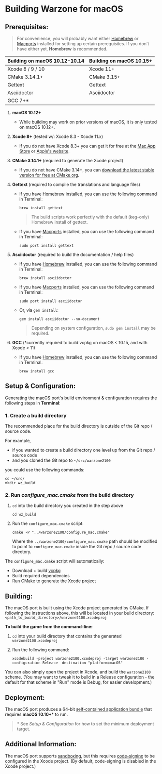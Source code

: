 # Building Warzone for macOS

## Prerequisites:

> For convenience, you will probably want either [Homebrew](https://brew.sh) or [Macports](https://www.macports.org/install.php) installed for setting up certain prerequisites. If you don't have either yet, **Homebrew** is recommended.

| Building on macOS 10.12-10.14  | Building on macOS 10.15+  |
| -------------------------------| ------------------------- |
| Xcode 8 / 9 / 10               | Xcode 11+                 |
| CMake 3.14.1+                  | CMake 3.15+               |
| Gettext                        | Gettext                   |
| Asciidoctor                    | Asciidoctor               |
| GCC 7+*                        |                           |

1. **macOS 10.12+**
    - While building may work on prior versions of macOS, it is only tested on macOS 10.12+.

2. **Xcode 8+** (tested w/: Xcode 8.3 - Xcode 11.x)
    - If you do not have Xcode 8.3+ you can get it for free at the [Mac App Store](https://itunes.apple.com/us/app/xcode/id497799835?mt=12) or [Apple's website](http://developer.apple.com/technology/xcode.html).

3. **CMake 3.14.1+** (required to generate the Xcode project)
    - If you do not have CMake 3.14+, you can [download the latest stable version for free at CMake.org](https://cmake.org/download/#latest).

4. **Gettext** (required to compile the translations and language files)
    - If you have [Homebrew](https://brew.sh) installed, you can use the following command in Terminal:
        ```shell
        brew install gettext
        ```
        > The build scripts work perfectly with the default (keg-only) Homebrew install of gettext.
    - If you have [Macports](https://www.macports.org/install.php) installed, you can use the following command in Terminal:
        ```shell
        sudo port install gettext
        ```

5. **Asciidoctor** (required to build the documentation / help files)
    - If you have [Homebrew](https://brew.sh) installed, you can use the following command in Terminal:
        ```shell
        brew install asciidoctor
        ```
    - If you have [Macports](https://www.macports.org/install.php) installed, you can use the following command in Terminal:
        ```shell
        sudo port install asciidoctor
        ```
    - Or, via `gem install`:
        ```shell
        gem install asciidoctor --no-document
        ```
        > Depending on system configuration, `sudo gem install` may be required.

6. **GCC** (\*currently required to build vcpkg on macOS < 10.15, and with Xcode < 11)
    - If you have [Homebrew](https://brew.sh) installed, you can use the following command in Terminal:
        ```shell
        brew install gcc
        ```

## Setup & Configuration:

Generating the macOS port's build environment & configuration requires the following steps in **Terminal**:

### 1. Create a build directory

The recommended place for the build directory is outside of the Git repo / source code.

For example,
- if you wanted to create a build directory one level up from the Git repo / source code
- and you cloned the Git repo to `~/src/warzone2100`

you could use the following commands:

```shell
cd ~/src/
mkdir wz_build
```

### 2. Run _configure_mac.cmake_ from the build directory

1. `cd` into the build directory you created in the step above
   ```shell
   cd wz_build
   ```

2. Run the `configure_mac.cmake` script:
   ```shell
   cmake -P "../warzone2100/configure_mac.cmake"
   ```
   Where the `../warzone2100/configure_mac.cmake` path should be modified to point to `configure_mac.cmake` inside the Git repo / source code directory.

The `configure_mac.cmake` script will automatically:
   - Download + build [vcpkg](https://github.com/microsoft/vcpkg)
   - Build required dependencies
   - Run CMake to generate the Xcode project


## Building:

The macOS port is built using the Xcode project generated by CMake. If following the instructions above, this will be located in your build directory:
`<path_to_build_directory>/warzone2100.xcodeproj`

**To build the game from the command-line:**

1. `cd` into your build directory that contains the generated `warzone2100.xcodeproj`

2. Run the following command:
    ```shell
    xcodebuild -project warzone2100.xcodeproj -target warzone2100 -configuration Release -destination "platform=macOS"
    ```

You can also simply open the project in Xcode, and build the `warzone2100` scheme. (You may want to tweak it to build in a Release configuration - the default for that scheme in "Run" mode is Debug, for easier development.)


## Deployment:

The macOS port produces a 64-bit [self-contained application bundle](https://developer.apple.com/library/content/documentation/CoreFoundation/Conceptual/CFBundles/BundleTypes/BundleTypes.html#//apple_ref/doc/uid/10000123i-CH101-SW13) that requires **macOS 10.10+**\* to run.

> \* See _Setup & Configuration_ for how to set the minimum deployment target.


## Additional Information:

The macOS port supports [sandboxing](https://developer.apple.com/library/content/documentation/Security/Conceptual/AppSandboxDesignGuide/AboutAppSandbox/AboutAppSandbox.html), but this requires [code-signing](https://developer.apple.com/library/content/documentation/Security/Conceptual/CodeSigningGuide/Introduction/Introduction.html) to be configured in the Xcode project.
(By default, code-signing is disabled in the Xcode project.)
